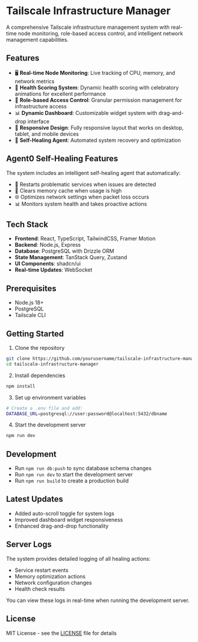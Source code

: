 # Tailscale Infrastructure Manager

A comprehensive Tailscale infrastructure management system with real-time node monitoring, role-based access control, and intelligent network management capabilities.

## Features

- 🖥️ **Real-time Node Monitoring**: Live tracking of CPU, memory, and network metrics
- 🎯 **Health Scoring System**: Dynamic health scoring with celebratory animations for excellent performance
- 🔐 **Role-based Access Control**: Granular permission management for infrastructure access
- 📊 **Dynamic Dashboard**: Customizable widget system with drag-and-drop interface
- 📱 **Responsive Design**: Fully responsive layout that works on desktop, tablet, and mobile devices
- 🤖 **Self-Healing Agent**: Automated system recovery and optimization

## Agent0 Self-Healing Features

The system includes an intelligent self-healing agent that automatically:
- 🔄 Restarts problematic services when issues are detected
- 🧹 Clears memory cache when usage is high
- 🌐 Optimizes network settings when packet loss occurs
- 📊 Monitors system health and takes proactive actions

## Tech Stack

- **Frontend**: React, TypeScript, TailwindCSS, Framer Motion
- **Backend**: Node.js, Express
- **Database**: PostgreSQL with Drizzle ORM
- **State Management**: TanStack Query, Zustand
- **UI Components**: shadcn/ui
- **Real-time Updates**: WebSocket

## Prerequisites

- Node.js 18+
- PostgreSQL
- Tailscale CLI

## Getting Started

1. Clone the repository
```bash
git clone https://github.com/yourusername/tailscale-infrastructure-manager.git
cd tailscale-infrastructure-manager
```

2. Install dependencies
```bash
npm install
```

3. Set up environment variables
```bash
# Create a .env file and add:
DATABASE_URL=postgresql://user:password@localhost:5432/dbname
```

4. Start the development server
```bash
npm run dev
```

## Development

- Run `npm run db:push` to sync database schema changes
- Run `npm run dev` to start the development server
- Run `npm run build` to create a production build

## Latest Updates

- Added auto-scroll toggle for system logs
- Improved dashboard widget responsiveness
- Enhanced drag-and-drop functionality

## Server Logs

The system provides detailed logging of all healing actions:
- Service restart events
- Memory optimization actions
- Network configuration changes
- Health check results

You can view these logs in real-time when running the development server.

## License

MIT License - see the [LICENSE](LICENSE) file for details